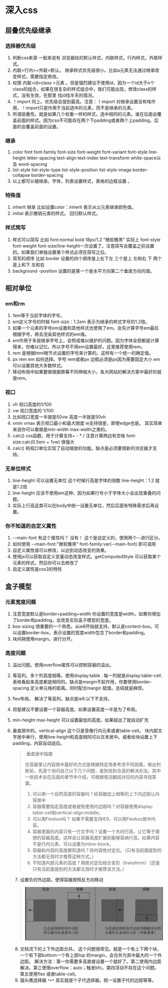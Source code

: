 # 深入css

## 层叠优先级继承

### 选择器优先级

1. 判断css来源 一般来说有 浏览器给的默认样式，内联样式，行内样式，外联样式。
2. 内联>行内>=外联>默认。 继承样式优先级很小。比如a元素无法通过继承改变样式，需要指定修改。
3. 权限 内联>id>class >元素 。但是强烈建议不使用id，因为一个id大于n个class的组合，如果在很复杂的样式组合中，我们可能出现，修改class的样式，没有生效，在那里 找id找半天的情况。
4. ！import 同上。优先级会提到最高。注意：！import 对继承设置没有啥作用，！import只是作用于当前选中的元素，而不是继承的元素。
5. 所谓层叠性。就是如果几个权重一样的样式，选中相同的元素。谁在后面会覆盖前面的样式。因为css不可能存在两个下padding或者两个上padding，后面的会覆盖前面的设置。

### 继承

1. color font font-family  font-size  font-weight	font-variant  font-style	line-height	letter-spacing 	text-align	text-index	text-transform	white-space以及	word-spacing
2. list-style   list-style-type  list-style-position    list-style-image    border-collapse   border-spacing
3. 以上都可以被继承。字体，列表设置样式，表格的边框设置 。

### 特殊值

1. inherit 继承   比如设置color：inherit 表示从父元素继承颜色值。
2. initial 表示撤销元素的样式。 回归默认样式。

### 样式简写

1. 样式可以简写 比如 font:normal bold 18px/1.2 "微软雅黑"  实际上 font-style  font-weight font-size/line-height一次设置了。注意简写会覆盖之前设置的。如果我们单独设置某个样式必须在简写之后。
2. 简写的顺序 比如 border 设置的四个顺序是上右下左   三个是上   左和右   下    两个是上和下   左和右
3. background -position  设置的是第一个是水平方向第二个垂直方向的值。

## 相对单位

### em和rm

1. 1em等于当前字体的字号。
2. em定义字号的时候 font-size：1.2em 表示为继承的样式字号的1.2倍。
3. 如果一个元素的字号em设置和其他样式也使用了em。会先计算字号em最后根据字号，再去渲染其他样式的em值。
4. em作用于多层继承字号上，会照成难以维护的问题。因为字体全部都是计算得来，你难以记忆。所以字号不用em设置最好。这里推荐使用rem。
5. rem 是根据html根节点设置的字号来计算的。这样有一个统一的确定值。
6. px  rem em 如何选择。字号 rem或者px  边框必须是px因为需要固定大小  em可以设置其他大多数样式。
7. 移动布局中如果要做根据屏幕不同伸缩大小，各大网站的解决方案中最好的就是rem。

### 视口

1. vh 视口高度的1/100
2. vw 视口宽度的 1/100
3. 比如视口宽度一半就是50vw  高度一半就是50vh
4. vmin vmax  表示视口最小和最大限度  ie支持很差，即使edge也是。 其实简单来说你可以看做是min-width max-width之类的。
5. calc() css函数，用于计算支持+ - * /  注意计算两边有空格   font-size:calc(0.5em + 1vw) 很强大
6. calc() 和视口单位实现了自动缩放的功能。缺点是必须要很新的浏览器才支持。

### 无单位样式

1. line-height 可以设置无单位 这个时候行高是字体的倍数  line-height：1.2 就是1.2倍
2. line-height 应该不使用em这种，因为如果行号小于字体大小会出现重叠的问题。
3. 实际上行高这类可以在body中统一设置无单位，然后后面有特殊需求后再设置。

### 你不知道的自定义属性

1. --main-font  有这个属性吗？ 没有！ 这个是自定义的，使用两个--进行区分。
2. 如何使用  --main-font:"微软雅黑"     font-family:var(--main-font) 即可调用
3. 自定义属性值可以修改，以达到动态改变的效果。
4. 使用js可以获取自定义变量动态改变样式。getComputedStyle 可以获取某个元素的样式，然后你可以去修改了
5. 自定义属性是css3的特性



## 盒子模型



### 元素宽度问题

1. 注意宽度默认是border+padding+width 你设置的宽度是width。如果你增加了border和padding，会改变实际盒子模型的宽度。
2. box-sizing 很重要的一个熟悉。从ie8开始就支持，默认是content-box。可以设置border-box，表示设置的宽度width包含了border和padding。
3. 块间隔使用margin。进行分开。

### 高度问题

1. 溢出问题。使用overflow属性可以控制容器的溢出。

2. 等高列。多个列高度相等。使用display:table . 每一列就是display:table-cell. 表格看起来高度都是相同的。缺点是margin不起作用，你要使用border-spacing 定义单元格的距离。同时配合margin 赋值。总结就是麻烦。

3. flex布局。 解决了等高列。缺点是ie9.以下不支持。

4. 但是建议不要设置一个容器高度。如果设置高度一半是为了布局。

5. min-height max-height  可以设置最低的高度。如果超出了就自动扩充

6. 垂直居中的。vertical-align 这个只是音像行内元素或者table-cell。 块内部文字居中单行，使用line-height和高度相同可以文本居中。或者给块设置上下padding，内容自动适应。

   > ​														垂直居中指南
   >
   > ​	在容器里让内容居中最好的方式是根据特定场景考虑不同因素。做出判断前，先逐个询问自己以下几个问题，直到找到合适的解决办法。其中一些技术会在后面的章节中介绍，可根据情况翻阅对应的内容寻找答案。
   >
   > 1. 可以用一个自然高度的容器吗？给容器加上相等的上下内边距让内容居中
   > 2. 容器需要指定高度或者避免使用内边距吗？对容器使用display: table-cell和vertical-align:middle。
   > 3. 可以用Flexbox吗？ 如果不需要支持IE9，可以用Flexbox居中内容。
   > 4. 容器里面的内容只有一行文字吗？设置一个大的行高，让它等于理想的容器高度。这样会让容器高度扩展到能够容纳行高。如果内容不是行内元素，可以设置为inline-block。
   > 5. 容器和内容的高度都知道吗？将内容绝对定位。（只有当前面提到的方法都无效时才推荐这种方式。）
   > 6. 不知道内部元素的高度？用绝对定位结合变形（transform）（还是只有当前面提到的方法都无效时才推荐该方法。）

   7. 设置负的外边距。使得容器按照反方向移动

   > ![](1.png)

   8. 文档流下的上下外边距合并。 这个问题很常见。就是一个有上下两个块，一个有下部bottom一个有上部top 的margin，会合并为其中最大的一个外边距。 解决方法：第一你需要多高直接设置一个就好了。第二使用内边距解决。第三使用overflow：auto；触发bfc。第四浮动不存在这个问题。第五使用flex 或者table-cell。
   9. 猫头鹰选择器 `*+*` 其实就是个子代选择器。统一设置子代的边距等等。

   